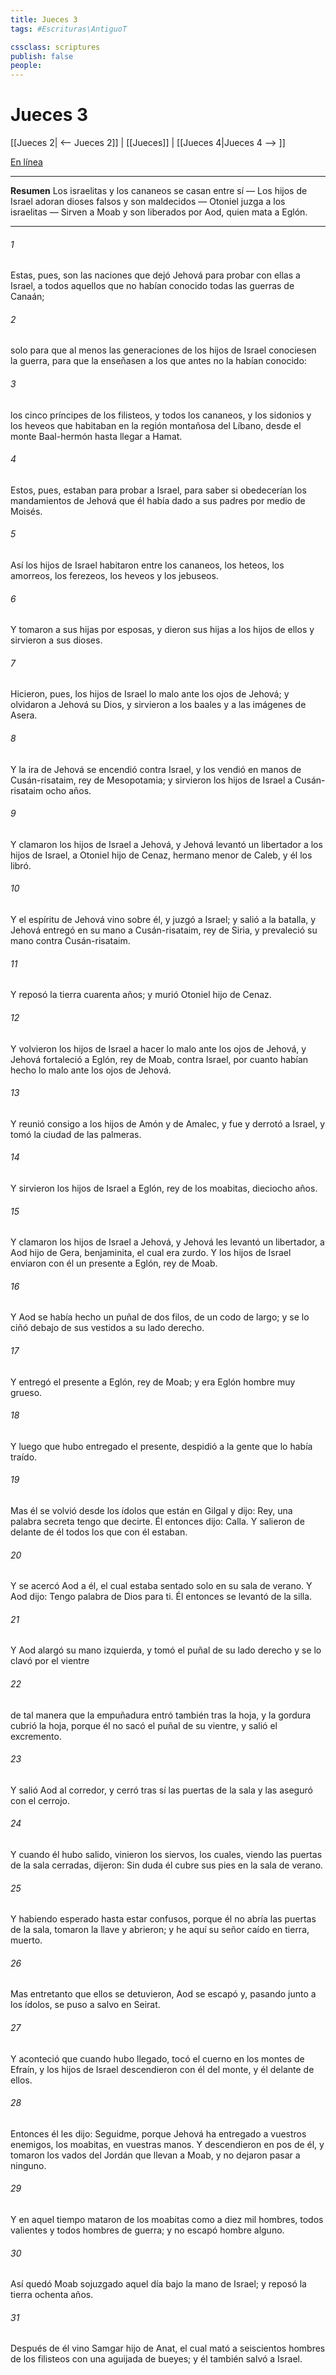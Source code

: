 ```yaml
---
title: Jueces 3
tags: #Escrituras\AntiguoT

cssclass: scriptures
publish: false
people:
---
```


# Jueces 3
[[Jueces 2| <-- Jueces 2]] | [[Jueces]] | [[Jueces 4|Jueces 4 --> ]]

[En línea](https://churchofjesuschrist.org/study/scriptures/ot/judg/3?lang=spa)

---
__Resumen__
Los israelitas y los cananeos se casan entre sí — Los hijos de Israel adoran dioses falsos y son maldecidos — Otoniel juzga a los israelitas — Sirven a Moab y son liberados por Aod, quien mata a Eglón.

---
###### 1 
Estas, pues, son las naciones que dejó Jehová para probar con ellas a Israel, a todos aquellos que no habían conocido todas las guerras de Canaán;

###### 2 
solo para que al menos las generaciones de los hijos de Israel conociesen la guerra, para que la enseñasen a los que antes no la habían conocido:

###### 3 
los cinco príncipes de los filisteos, y todos los cananeos, y los sidonios y los heveos que habitaban en la región montañosa del Líbano, desde el monte Baal-hermón hasta llegar a Hamat.

###### 4 
Estos, pues, estaban para probar a Israel, para saber si obedecerían los mandamientos de Jehová que él había dado a sus padres por medio de Moisés.

###### 5 
Así los hijos de Israel habitaron entre los cananeos, los heteos, los amorreos, los ferezeos, los heveos y los jebuseos.

###### 6 
Y tomaron a sus hijas por esposas, y dieron sus hijas a los hijos de ellos y sirvieron a sus dioses.

###### 7 
Hicieron, pues, los hijos de Israel lo malo ante los ojos de Jehová; y olvidaron a Jehová su Dios, y sirvieron a los baales y a las imágenes de Asera.

###### 8 
Y la ira de Jehová se encendió contra Israel, y los vendió en manos de Cusán-risataim, rey de Mesopotamia; y sirvieron los hijos de Israel a Cusán-risataim ocho años.

###### 9 
Y clamaron los hijos de Israel a Jehová, y Jehová levantó un libertador a los hijos de Israel, a Otoniel hijo de Cenaz, hermano menor de Caleb, y él los libró.

###### 10 
Y el espíritu de Jehová vino sobre él, y juzgó a Israel; y salió a la batalla, y Jehová entregó en su mano a Cusán-risataim, rey de Siria, y prevaleció su mano contra Cusán-risataim.

###### 11 
Y reposó la tierra cuarenta años; y murió Otoniel hijo de Cenaz.

###### 12 
Y volvieron los hijos de Israel a hacer lo malo ante los ojos de Jehová, y Jehová fortaleció a Eglón, rey de Moab, contra Israel, por cuanto habían hecho lo malo ante los ojos de Jehová.

###### 13 
Y  reunió consigo a los hijos de Amón y de Amalec, y fue y derrotó a Israel, y tomó la ciudad de las palmeras.

###### 14 
Y sirvieron los hijos de Israel a Eglón, rey de los moabitas, dieciocho años.

###### 15 
Y clamaron los hijos de Israel a Jehová, y Jehová les levantó un libertador, a Aod hijo de Gera, benjaminita, el cual era zurdo. Y los hijos de Israel enviaron con él un presente a Eglón, rey de Moab.

###### 16 
Y Aod se había hecho un puñal de dos filos, de un codo de largo; y se lo ciñó debajo de sus vestidos a su lado derecho.

###### 17 
Y entregó el presente a Eglón, rey de Moab; y era Eglón hombre muy grueso.

###### 18 
Y luego que hubo entregado el presente, despidió a la gente que lo había traído.

###### 19 
Mas él se volvió desde los ídolos que están en Gilgal y dijo: Rey, una palabra secreta tengo que decirte. Él entonces dijo: Calla. Y salieron de delante de él todos los que con él estaban.

###### 20 
Y se acercó Aod a él, el cual estaba sentado solo en su sala de verano. Y Aod dijo: Tengo palabra de Dios para ti. Él entonces se levantó de la silla.

###### 21 
Y Aod alargó su mano izquierda, y tomó el puñal de su lado derecho y se lo clavó por el vientre

###### 22 
de tal manera que la empuñadura entró también tras la hoja, y la gordura cubrió la hoja, porque él no sacó el puñal de su vientre, y salió el excremento.

###### 23 
Y salió Aod al corredor, y cerró tras sí las puertas de la sala y las aseguró con el cerrojo.

###### 24 
Y cuando él hubo salido, vinieron los siervos, los cuales, viendo las puertas de la sala cerradas, dijeron: Sin duda él cubre sus pies en la sala de verano.

###### 25 
Y habiendo esperado hasta estar confusos, porque él no abría las puertas de la sala, tomaron la llave y abrieron; y he aquí su señor caído en tierra, muerto.

###### 26 
Mas entretanto que ellos se detuvieron, Aod se escapó y, pasando junto a los ídolos, se puso a salvo en Seirat.

###### 27 
Y aconteció que cuando hubo llegado, tocó el cuerno en los montes de Efraín, y los hijos de Israel descendieron con él del monte, y él  delante de ellos.

###### 28 
Entonces él les dijo: Seguidme, porque Jehová ha entregado a vuestros enemigos, los moabitas, en vuestras manos. Y descendieron en pos de él, y tomaron los vados del Jordán que llevan a Moab, y no dejaron pasar a ninguno.

###### 29 
Y en aquel tiempo mataron de los moabitas como a diez mil hombres, todos valientes y todos hombres de guerra; y no escapó hombre alguno.

###### 30 
Así quedó Moab sojuzgado aquel día bajo la mano de Israel; y reposó la tierra ochenta años.

###### 31 
Después de él vino Samgar hijo de Anat, el cual mató a seiscientos hombres de los filisteos con una aguijada de bueyes; y él también salvó a Israel.

